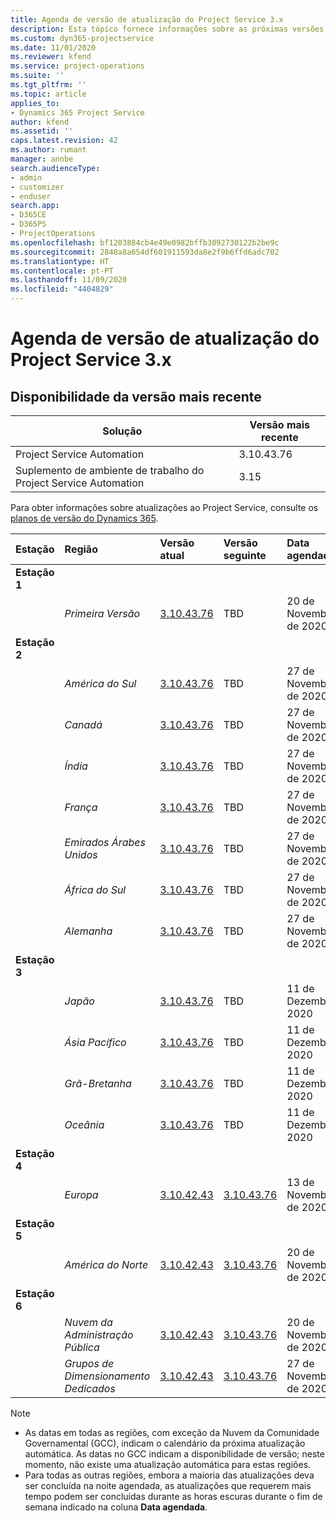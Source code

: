 ```yaml
---
title: Agenda de versão de atualização do Project Service 3.x
description: Esta tópico fornece informações sobre as próximas versões disponíveis e futuras do Dynamics 365 Project Service Automation.
ms.custom: dyn365-projectservice
ms.date: 11/01/2020
ms.reviewer: kfend
ms.service: project-operations
ms.suite: ''
ms.tgt_pltfrm: ''
ms.topic: article
applies_to:
- Dynamics 365 Project Service
author: kfend
ms.assetid: ''
caps.latest.revision: 42
ms.author: rumant
manager: annbe
search.audienceType:
- admin
- customizer
- enduser
search.app:
- D365CE
- D365PS
- ProjectOperations
ms.openlocfilehash: bf1203884cb4e49e0982bffb3092730122b2be9c
ms.sourcegitcommit: 2848a8a654df601911593da8e2f9b6ffd6adc702
ms.translationtype: HT
ms.contentlocale: pt-PT
ms.lasthandoff: 11/09/2020
ms.locfileid: "4404829"
---
```

# <a name="update-release-schedule-for-project-service-3x"></a>Agenda de versão de atualização do Project Service 3.x

## <a name="latest-version-availability"></a>Disponibilidade da versão mais recente

| Solução  | Versão mais recente |
|-------|----|
| Project Service Automation    | 3.10.43.76 |
| Suplemento de ambiente de trabalho do Project Service Automation                | 3.15          |

Para obter informações sobre atualizações ao Project Service, consulte os [planos de versão do Dynamics 365](https://docs.microsoft.com/dynamics365/release-plans/). 

| Estação  | Região | Versão atual | Versão seguinte |  Data agendada
| :---   | :---   | :---   | :---   |:---   |         
|<strong>Estação 1</strong> | |  |  | |
| | <i>Primeira Versão</i> | [3.10.43.76](whats-new-ur-25.md) | TBD | 20 de Novembro de 2020
|<strong>Estação 2</strong> | |  |  | |
| | <i>América do Sul</i> | [3.10.43.76](whats-new-ur-25.md) | TBD | 27 de Novembro de 2020
| | <i>Canadá</i> | [3.10.43.76](whats-new-ur-25.md) | TBD | 27 de Novembro de 2020 
| | <i>Índia</i> | [3.10.43.76](whats-new-ur-25.md) | TBD | 27 de Novembro de 2020
| | <i>França</i> | [3.10.43.76](whats-new-ur-25.md) | TBD | 27 de Novembro de 2020
| | <i>Emirados Árabes Unidos</i> | [3.10.43.76](whats-new-ur-25.md) | TBD | 27 de Novembro de 2020
| | <i>África do Sul</i> | [3.10.43.76](whats-new-ur-25.md) | TBD | 27 de Novembro de 2020
| | <i>Alemanha</i> | [3.10.43.76](whats-new-ur-25.md) | TBD | 27 de Novembro de 2020
|<strong>Estação 3</strong> | |  |  | |
| | <i>Japão</i> | [3.10.43.76](whats-new-ur-25.md) | TBD | 11 de Dezembro 2020
| | <i>Ásia Pacífico</i> | [3.10.43.76](whats-new-ur-25.md) | TBD | 11 de Dezembro 2020
| | <i>Grã-Bretanha</i> | [3.10.43.76](whats-new-ur-25.md) | TBD | 11 de Dezembro 2020
| | <i>Oceânia</i> | [3.10.43.76](whats-new-ur-25.md) | TBD | 11 de Dezembro 2020
|<strong>Estação 4</strong> | |  |  | |
| | <i>Europa</i> |[3.10.42.43](whats-new-ur-24.md) | [3.10.43.76](whats-new-ur-25.md) | 13 de Novembro de 2020
|<strong>Estação 5</strong> | |  |  | |
| | <i>América do Norte</i> |[3.10.42.43](whats-new-ur-24.md) | [3.10.43.76](whats-new-ur-25.md) | 20 de Novembro de 2020
|<strong>Estação 6</strong> | |  |  | |
| | <i>Nuvem da Administração Pública</i> |[3.10.42.43](whats-new-ur-24.md) | [3.10.43.76](whats-new-ur-25.md) | 20 de Novembro de 2020
| | <i>Grupos de Dimensionamento Dedicados</i> |[3.10.42.43](whats-new-ur-24.md) | [3.10.43.76](whats-new-ur-25.md) | 27 de Novembro de 2020

>[!Note]
> - As datas em todas as regiões, com exceção da Nuvem da Comunidade Governamental (GCC), indicam o calendário da próxima atualização automática. As datas no GCC indicam a disponibilidade de versão; neste momento, não existe uma atualização automática para estas regiões.
> - Para todas as outras regiões, embora a maioria das atualizações deva ser concluída na noite agendada, as atualizações que requerem mais tempo podem ser concluídas durante as horas escuras durante o fim de semana indicado na coluna **Data agendada**.

